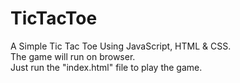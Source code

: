 # TicTacToe
A Simple Tic Tac Toe Using JavaScript, HTML &amp; CSS.<br>
The game will run on browser.<br>
Just run the "index.html" file to play the game.
